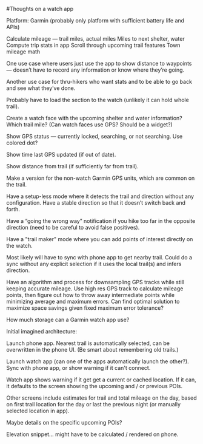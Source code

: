 #Thoughts on a watch app

Platform: Garmin (probably only platform with sufficient battery life and APIs)

Calculate mileage — trail miles, actual miles
Miles to next shelter, water
Compute trip stats in app
Scroll through upcoming trail features
Town mileage math

One use case where users just use the app to show distance to waypoints — doesn’t have to record any information or know where they’re going.

Another use case for thru-hikers who want stats and to be able to go back and see what they’ve done.

Probably have to load the section to the watch (unlikely it can hold whole trail).

Create a watch face with the upcoming shelter and water information? Which trail mile? (Can watch faces use GPS? Should be a widget?)

Show GPS status — currently locked, searching, or not searching. Use colored dot?

Show time last GPS updated (if out of date).

Show distance from trail (if sufficiently far from trail).

Make a version for the non-watch Garmin GPS units, which are common on the trail.

Have a setup-less mode where it detects the trail and direction without any configuration. Have a stable direction so that it doesn’t switch back and forth.

Have a “going the wrong way” notification if you hike too far in the opposite direction (need to be careful to avoid false positives).

Have a "trail maker" mode where you can add points of interest directly on the watch.

Most likely will have to sync with phone app to get nearby trail. Could do a sync without any explicit selection if it uses the local trail(s) and infers direction.

Have an algorithm and process for downsampling GPS tracks while still keeping accurate mileage. Use high res GPS track to calculate mileage points, then figure out how to throw away intermediate points while minimizing average and maximum errors. Can find optimal solution to maximize space savings given fixed maximum error tolerance?

How much storage can a Garmin watch app use?

Initial imagined architecture:

Launch phone app. Nearest trail is automatically selected, can be overwritten in the phone UI. (Be smart about remembering old trails.)

Launch watch app (can one of the apps automatically launch the other?). Sync with phone app, or show warning if it can't connect.

Watch app shows warning if it get get a current or cached location. If it can, it defaults to the screen showing the upcoming and / or previous POIs.

Other screens include estimates for trail and total mileage on the day, based on first trail location for the day or last the previous night (or manually selected location in app).

Maybe details on the specific upcoming POIs?

Elevation snippet… might have to be calculated / rendered on phone.
